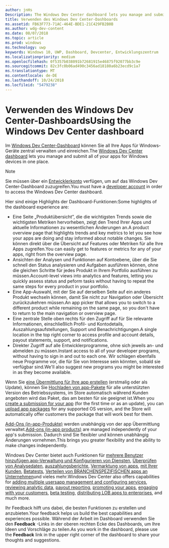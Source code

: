 ```yaml
---
author: jnHs
Description: The Windows Dev Center dashboard lets you manage and submit all of your apps for Windows devices in one place.
title: Verwenden des Windows Dev Center-Dashboards
ms.assetid: FB63F773-71AC-464E-BDE1-21C429FB2B0B
ms.author: wdg-dev-content
ms.date: 08/07/2018
ms.topic: article
ms.prod: windows
ms.technology: uwp
keywords: Windows 10, UWP, Dashboard, Devcenter, Entwicklungszentrum
ms.localizationpriority: medium
ms.openlocfilehash: 0f5357b038091b72681915e46875f92077bb3c9e
ms.sourcegitcommit: 82c3fc0b06ad490c3456ad18180a6b23ecd9c1a7
ms.translationtype: MT
ms.contentlocale: de-DE
ms.lasthandoff: 10/24/2018
ms.locfileid: "5479238"
---
```

# <a name="using-the-windows-dev-center-dashboard"></a><span data-ttu-id="632d3-103">Verwenden des Windows Dev Center-Dashboards</span><span class="sxs-lookup"><span data-stu-id="632d3-103">Using the Windows Dev Center dashboard</span></span>


<span data-ttu-id="632d3-104">Im [Windows Dev Center-Dashboard](https://partner.microsoft.com/dashboard) können Sie all Ihre Apps für Windows-Geräte zentral verwalten und einreichen.</span><span class="sxs-lookup"><span data-stu-id="632d3-104">The [Windows Dev Center dashboard](https://partner.microsoft.com/dashboard) lets you manage and submit all of your apps for Windows devices in one place.</span></span>

> [!NOTE]
> <span data-ttu-id="632d3-105">Sie müssen über ein [Entwicklerkonto](http://go.microsoft.com/fwlink/p/?LinkId=615100) verfügen, um auf das Windows Dev Center-Dashboard zuzugreifen.</span><span class="sxs-lookup"><span data-stu-id="632d3-105">You must have a [developer account](http://go.microsoft.com/fwlink/p/?LinkId=615100) in order to access the Windows Dev Center dashboard.</span></span>

<span data-ttu-id="632d3-106">Hier sind einige Highlights der Dashboard-Funktionen:</span><span class="sxs-lookup"><span data-stu-id="632d3-106">Some highlights of the dashboard experience are:</span></span>

- <span data-ttu-id="632d3-107">Eine Seite „Produktübersicht”, die die wichtigsten Trends sowie die wichtigsten Metriken hervorheben, zeigt den Trend Ihrer Apps und aktuelle Informationen zu wesentlichen Änderungen an.</span><span class="sxs-lookup"><span data-stu-id="632d3-107">A product overview page that highlights trends and key metrics to let you see how your apps are doing and stay informed about notable changes.</span></span> <span data-ttu-id="632d3-108">Sie können direkt über die Übersicht auf Features oder Metriken für alle Ihre Apps zugreifen.</span><span class="sxs-lookup"><span data-stu-id="632d3-108">You can easily get to features or metrics for any of your apps, right from the overview page.</span></span>
- <span data-ttu-id="632d3-109">Ansichten der Analysen und Funktionen auf Kontoebene, über die Sie schnell den Status analysieren und Aufgaben ausführen können, ohne die gleichen Schritte für jedes Produkt in Ihrem Portfolio ausführen zu müssen.</span><span class="sxs-lookup"><span data-stu-id="632d3-109">Account-level views into analytics and features, letting you quickly assess status and peform tasks without having to repeat the same steps for every product in your portfolio.</span></span>
- <span data-ttu-id="632d3-110">Eine App-Auswahl, mit der Sie auf derselben Seite auf ein anderes Produkt wechseln können, damit Sie nicht zur Navigation oder Übersicht zurückzukehren müssen.</span><span class="sxs-lookup"><span data-stu-id="632d3-110">An app picker that allows you to switch to a different product while remaining on the same page, so you don't have to return to the main navigation or overview page.</span></span>
- <span data-ttu-id="632d3-111">Eine zentrale Stelle oben rechts für den Zugriff auf für Sie relevante Informationen, einschließlich Profil- und Kontodetails, Auszahlungsaufstellungen, Support und Benachrichtigungen.</span><span class="sxs-lookup"><span data-stu-id="632d3-111">A single location in the top right corner to access profile and account details, payout statements, support, and notifications.</span></span>
- <span data-ttu-id="632d3-112">Direkter Zugriff auf alle Entwicklerprogramme, ohne sich jeweils an- und abmelden zu müssen.</span><span class="sxs-lookup"><span data-stu-id="632d3-112">Instant access to all of your developer programs, without having to sign in and out to each one.</span></span> <span data-ttu-id="632d3-113">Wir schlagen ebenfalls neue Programme vor, die für Sie von Interesse sein könnten, sobald sie verfügbar sind.</span><span class="sxs-lookup"><span data-stu-id="632d3-113">We'll also suggest new programs you might be interested in as they become available.</span></span>

<span data-ttu-id="632d3-114">Wenn Sie [eine Übermittlung für Ihre app erstellen](app-submissions.md) (erstmalig oder als Update), können Sie [Hochladen von app-Pakete](upload-app-packages.md) für alle unterstützten Version des Betriebssystems, im Store automatisch während Kunden angeboten wird das Paket, das am besten für sie geeignet ist.</span><span class="sxs-lookup"><span data-stu-id="632d3-114">When you [create a submission for your app](app-submissions.md) (for the first time or as an update), you can [upload app packages](upload-app-packages.md) for any supported OS version, and the Store will automatically offer customers the package that will work best for them.</span></span>

<span data-ttu-id="632d3-115">[Add-Ons (in-app-Produkte)](add-on-submissions.md) werden unabhängig von der app Übermittlung verwaltet.</span><span class="sxs-lookup"><span data-stu-id="632d3-115">[Add-ons (in-app products)](add-on-submissions.md) are managed independently of your app's submission.</span></span> <span data-ttu-id="632d3-116">Dadurch sind Sie flexibler und können unabhängig Änderungen vornehmen.</span><span class="sxs-lookup"><span data-stu-id="632d3-116">This brings you greater flexibility and the ability to make changes independently.</span></span>

<span data-ttu-id="632d3-117">Windows Dev Center bietet auch Funktionen für [mehrere Benutzer hinzufügen](manage-account-users.md),[app-Verwaltung und Konfigurieren von Diensten](app-management-and-services.md), [Überprüfen von Analysedaten](analytics.md), [auszahlungsberichte](payout-summary.md), [Vermarktung von apps](attract-customers-and-promote-your-apps.md), [mit Ihrer Kunden](engage-with-your-customers.md), [Betatests](beta-testing-and-targeted-distribution.md), [Verteilen von BRANCHENSPEZIFISCHEN apps an Unternehmen](distribute-lob-apps-to-enterprises.md)und vieles mehr.</span><span class="sxs-lookup"><span data-stu-id="632d3-117">Windows Dev Center also offers capabilities for [adding multiple users](manage-account-users.md)[app management and configuring services](app-management-and-services.md), [reviewing analytic data](analytics.md), [payout reporting](payout-summary.md), [promoting your apps](attract-customers-and-promote-your-apps.md), [engaging with your customers](engage-with-your-customers.md), [beta testing](beta-testing-and-targeted-distribution.md), [distributing LOB apps to enterprises](distribute-lob-apps-to-enterprises.md), and much more.</span></span>

<span data-ttu-id="632d3-118">Ihr Feedback hilft uns dabei, die besten Funktionen zu erstellen und anzubieten.</span><span class="sxs-lookup"><span data-stu-id="632d3-118">Your feedback helps us build the best capabilities and experiences possible.</span></span> <span data-ttu-id="632d3-119">Während der Arbeit im Dashboard verwenden Sie den **Feedback** -Links in der oberen rechten Ecke des Dashboards, um Ihre Ideen und Vorschläge zu teilen.</span><span class="sxs-lookup"><span data-stu-id="632d3-119">As you work in the dashboard, please use the **Feedback** link in the upper right corner of the dashboard to share your thoughts and suggestions.</span></span>


 

 




